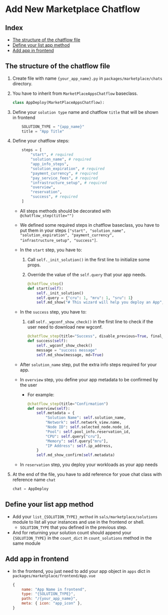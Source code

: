 # Add New Marketplace Chatflow

## Index

- [The structure of the chatflow file](#The-structure-of-the-chatflow-file)
- [Define your list app method](#Define-your-list-app-method)
- [Add app in frontend](#Add-app-in-frontend)

## The structure of the chatflow file
1. Create file with name `{your_app_name}.py` in `packages/marketplace/chats` directory.
2. You have to inherit from `MarketPlaceAppsChatflow` baseclass.

    ```python
    class AppDeploy(MarketPlaceAppsChatflow):
    ```
3. Define your `solution type` name and chatflow `title` that will be shown in frontend

    ```python
        SOLUTION_TYPE = "{app_name}"
        title = "App Title"
    ```
3. Define your chatflow steps:
    ```python
        steps = [
            "start", # required
            "solution_name", # required
            "app_info_steps",
            "solution_expiration", # required
            "payment_currency", # required
            "pay_service_fees", # required
            "infrastructure_setup", # required
            "overview",
            "reservation",
            "success", # required
        ]
    ```
    - All steps methods should be decorated with `@chatflow_step(title="")`
    - We defined some required steps in chatflow baseclass, you have to put them in your steps `["start", "solution_name", "solution_expiration", "payment_currency", "infrastructure_setup", "success"]`.

    - In the `start` step, you have to:
        1. Call `self._init_solution()` in the first line to initialize some props.

        2. Override the value of the `self.query` that your app needs.
            ```python
            @chatflow_step()
            def start(self):
                self._init_solution()
                self.query = {"cru": 1, "mru": 1, "sru": 1}
                self.md_show("# This wizard will help you deploy an App", md=True)
            ```
    - In the `success` step, you have to:
        1. call `self._wgconf_show_check()` in the first line to check if the user need to download new wgconf.
            ```python
            @chatflow_step(title="Success", disable_previous=True, final_step=True)
            def success(self):
                self._wgconf_show_check()
                message = "success message"
                self.md_show(message, md=True)
            ```
    - After `solution_name` step, put the extra info steps required for your app.
    - In `overview` step, you define your app metadata to be confirmed by the user
        - For example:
            ```python
            @chatflow_step(title="Confirmation")
            def overview(self):
                self.metadata = {
                    "Solution Name": self.solution_name,
                    "Network": self.network_view.name,
                    "Node ID": self.selected_node.node_id,
                    "Pool": self.pool_info.reservation_id,
                    "CPU": self.query["cru"],
                    "Memory": self.query["mru"],
                    "IP Address": self.ip_address,
                }
                self.md_show_confirm(self.metadata)
            ```
    - In `reservation` step, you deploy your workloads as your app needs

4. At the end of the file, you have to add reference for youe chat class with reference name `chat`

    ```python
    chat = AppDeploy
    ```

## Define your list app method
- Add your `list_{SOLUTION_TYPE}_method` in `sals/marketplace/solutions` module to list all your instances and use in the frontend or shell.
    - `SOLUTION_TYPE` that you defined in the previous step.
- And for returning your solution count should append your `{SOLUTION_TYPE}` in the `count_dict` in `count_solutions` method in the same module

## Add app in frontend
- In the frontend, you just need to add your app object in `apps` dict in `packages/marketplace/frontend/App.vue`
    ```js
    {
        name: "App Name in frontend",
        type: "{SOLUTION_TYPE}",
        path: "/{your_app_name}",
        meta: { icon: "app_icon" },
    }
    ```

